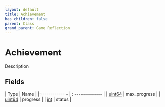 ```yaml
---
layout: default
title: Achievement
has_children: false
parent: Class
grand_parent: Game Reflection
---
```

# Achievement
Description 

## Fields
| Type | Name |
|:------------ - | : -------------- |
| [uint64](game-reflection/components/uint64.md) | max_progress |
| [uint64](game-reflection/components/uint64.md) | progress |
| [int](game-reflection/enums/int.md) | status |
